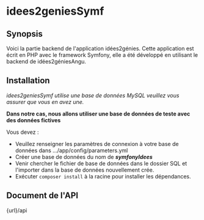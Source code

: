 # idees2geniesSymf

## Synopsis

Voici la partie backend de l'application idées2génies. Cette application est écrit en PHP avec le framework Symfony, elle a été développé en utilisant le backend de idées2géniesAngu.

## Installation
*idees2geniesSymf utilise une base de données MySQL veuillez vous assurer que vous en avez une.*

__Dans notre cas, nous allons utiliser une base de données de teste avec des données fictives__

Vous devez :
 - Veuillez renseigner les paramètres de connexion à votre base de données dans  .../app/config/parameters.yml
 - Créer une base de données du nom de *__symfonyIdees__*
 - Venir chercher le fichier de base de données dans le dossier SQL et l'importer dans la base de données nouvellement crée.
 - Exécuter `composer install` à la racine pour installer les dépendances.

## Document de l'API

 {url}/api
